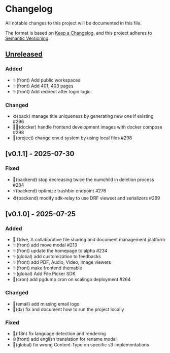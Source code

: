 # Changelog

All notable changes to this project will be documented in this file.

The format is based on [Keep a Changelog](https://keepachangelog.com/en/1.0.0),
and this project adheres to
[Semantic Versioning](https://semver.org/spec/v2.0.0.html).

## [Unreleased]

### Added

- ✨(front) Add public workspaces
- ✨(front) Add 401, 403 pages
- ✨(front) Add redirect after login logic

### Changed

- ♻️(back) manage title uniqueness by generating new one if existing #296 
- 🧑‍💻(docker) handle frontend development images with docker compose #298
- 🔧(project) change env.d system by using local files #298

## [v0.1.1] - 2025-07-30

### Fixed

- 🐛(backend) stop decreasing twice the numchild in deletion process #284
- ⚡️(backend) optimize trashbin endpoint #276
- ♻️(backend) modify sdk-relay to use DRF viewset and serializers #269

## [v0.1.0] - 2025-07-25

### Added

- 🚀 Drive, A collaborative file sharing and document management platform
- ✨(front) add move modal #213
- ✨(front) update the homepage to alpha #234
- ✨(global) add customization to feedbacks
- ✨(front) add PDF, Audio, Video, Image viewers
- ✨(front) make frontend themable
- ✨(global) Add File Picker SDK
- 🔧(cron) add pgdump cron on scalingo deployment #264

### Changed

- 🐛(email) add missing email logo
- 📝(dx) fix and document how to run the project locally

### Fixed

- 🐛(i18n) fix language detection and rendering
- 🌐(front) add english translation for rename modal
- 🐛(global) fix wrong Content-Type on specific s3 implementations

[unreleased]: https://github.com/suitenumerique/drive/compare/v0.1.1...main
[0.1.1]: https://github.com/suitenumerique/drive/releases/v0.1.1
[0.1.0]: https://github.com/suitenumerique/drive/releases/v0.1.0
